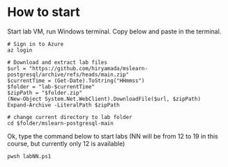 # How to start

Start lab VM, run Windows terminal. Copy below and paste in the terminal.

```pwsh
# Sign in to Azure
az login

# Download and extract lab files
$url = "https://github.com/hiryamada/mslearn-postgresql/archive/refs/heads/main.zip"
$currentTime = (Get-Date).ToString("HHmmss")
$folder = "lab-$currentTime"
$zipPath = "$folder.zip"
(New-Object System.Net.WebClient).DownloadFile($url, $zipPath)
Expand-Archive -LiteralPath $zipPath

# change current directory to lab folder
cd $folder/mslearn-postgresql-main
```

Ok, type the command below to start labs (NN will be from 12 to 19 in this course, but currently only 12 is available)

```pwsh
pwsh labNN.ps1
```

